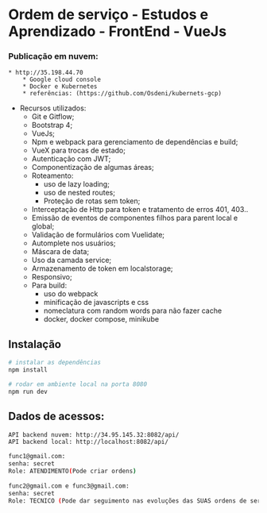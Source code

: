 # Ordem de serviço - Estudos e Aprendizado - FrontEnd - VueJs

### Publicação em nuvem:
    * http://35.198.44.70
        * Google cloud console
        * Docker e Kubernetes
        * referências: (https://github.com/Osdeni/kubernets-gcp)

- Recursos utilizados:
    * Git e Gitflow;
    * Bootstrap 4;
    * VueJs;
    * Npm e webpack para gerenciamento de dependências e build;
    * VueX para trocas de estado;
    * Autenticação com JWT;
    * Componentização de algumas áreas;
    * Roteamento:
        * uso de lazy loading;
        * uso de nested routes;
        * Proteção de rotas sem token;
    * Interceptação de Http para token e tratamento de erros 401, 403..
    * Emissão de eventos de componentes filhos para parent local e global;
    * Validação de formulários com Vuelidate;
    * Automplete nos usuários;
    * Máscara de data;
    * Uso da camada service;
    * Armazenamento de token em localstorage;
    * Responsivo;
    * Para build:
        * uso do webpack
        * minificação de javascripts e css
        * nomeclatura com random words para não fazer cache
        * docker, docker compose, minikube

## Instalação

``` bash
# instalar as dependências
npm install

# rodar em ambiente local na porta 8080
npm run dev
```

## Dados de acessos:
``` bash
API backend nuvem: http://34.95.145.32:8082/api/
API backend local: http://localhost:8082/api/

func1@gmail.com:
senha: secret
Role: ATENDIMENTO(Pode criar ordens)
    
func2@gmail.com e func3@gmail.com:
senha: secret
Role: TECNICO (Pode dar seguimento nas evoluções das SUAS ordens de serviços)
```